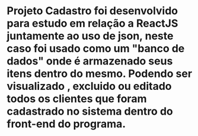 # Projeto Cadastro foi desenvolvido para estudo em relação a ReactJS juntamente ao uso de json, neste caso foi usado como um "banco de dados" onde é armazenado seus itens dentro do mesmo. Podendo ser visualizado , excluido ou editado todos os clientes que foram cadastrado no sistema dentro do front-end do programa.
